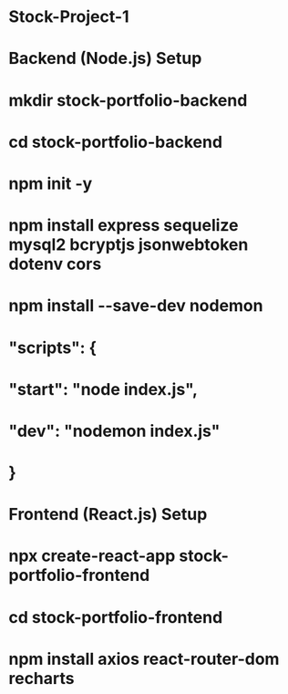 # Stock-Project-1

# Backend (Node.js) Setup

# mkdir stock-portfolio-backend
# cd stock-portfolio-backend
# npm init -y


# npm install express sequelize mysql2 bcryptjs jsonwebtoken dotenv cors
# npm install --save-dev nodemon


# "scripts": {
#   "start": "node index.js",
#  "dev": "nodemon index.js"
# }


# Frontend (React.js) Setup
# npx create-react-app stock-portfolio-frontend
# cd stock-portfolio-frontend

# npm install axios react-router-dom recharts

